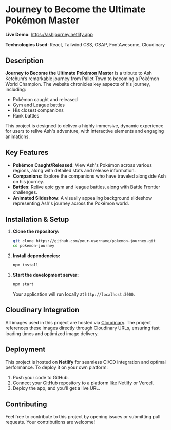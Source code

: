 # Journey to Become the Ultimate Pokémon Master

**Live Demo**: https://ashjourney.netlify.app

**Technologies Used**: React, Tailwind CSS, GSAP, FontAwesome, Cloudinary

## Description

**Journey to Become the Ultimate Pokémon Master** is a tribute to Ash Ketchum’s remarkable journey from Pallet Town to becoming a Pokémon World Champion. The website chronicles key aspects of his journey, including:
- Pokémon caught and released
- Gym and League battles
- His closest companions
- Rank battles

This project is designed to deliver a highly immersive, dynamic experience for users to relive Ash's adventure, with interactive elements and engaging animations.

## Key Features
- **Pokémon Caught/Released**: View Ash's Pokémon across various regions, along with detailed stats and release information.
- **Companions**: Explore the companions who have traveled alongside Ash on his journey.
- **Battles**: Relive epic gym and league battles, along with Battle Frontier challenges.
- **Animated Slideshow**: A visually appealing background slideshow representing Ash's journey across the Pokémon world.

## Installation & Setup

1. **Clone the repository:**
   ```bash
   git clone https://github.com/your-username/pokemon-journey.git
   cd pokemon-journey
   ```

2. **Install dependencies:**
   ```bash
   npm install
   ```

3. **Start the development server:**
   ```bash
   npm start
   ```
   Your application will run locally at `http://localhost:3000`.

## Cloudinary Integration

All images used in this project are hosted via [Cloudinary](https://cloudinary.com/). The project references these images directly through Cloudinary URLs, ensuring fast loading times and optimized image delivery.

## Deployment

This project is hosted on **Netlify** for seamless CI/CD integration and optimal performance. To deploy it on your own platform:

1. Push your code to GitHub.
2. Connect your GitHub repository to a platform like Netlify or Vercel.
3. Deploy the app, and you'll get a live URL.

## Contributing

Feel free to contribute to this project by opening issues or submitting pull requests. Your contributions are welcome!
